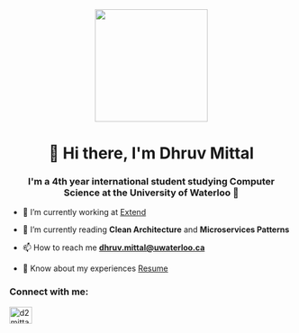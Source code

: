 <div id="header" align="center" margin=0>
  <img src="https://media.giphy.com/media/bcKmIWkUMCjVm/giphy.gif" width="200"/>
</div>

<h1 align="center">👋 Hi there, I'm Dhruv Mittal</h1>
<h3 align="center">I'm a 4th year international student studying Computer Science at the University of Waterloo 🏫 </h3>

<p/>

- 🔭 I’m currently working at [Extend](https://www.paywithextend.com/)

- 🌱 I’m currently reading **Clean Architecture** and **Microservices Patterns**

- 📫 How to reach me **dhruv.mittal@uwaterloo.ca**

- 📄 Know about my experiences [Resume](https://github.com/dhmi19/Resume/blob/master/Dhruv%20Mittal%20Resume.pdf)



<h3 align="left">Connect with me:</h3>
<a href="https://linkedin.com/in/d2mittal" target="blank"><img align="center" src="https://raw.githubusercontent.com/rahuldkjain/github-profile-readme-generator/master/src/images/icons/Social/linked-in-alt.svg" alt="d2mittal" height="30" width="40" /></a>
</p>


<!--
**dhmi19/dhmi19** is a ✨ _special_ ✨ repository because its `README.md` (this file) appears on your GitHub profile.

Here are some ideas to get you started:

- 🔭 I’m currently working on ...
- 🌱 I’m currently learning ...
- 👯 I’m looking to collaborate on ...
- 🤔 I’m looking for help with ...
- 💬 Ask me about ...
- 📫 How to reach me: ...
- 😄 Pronouns: ...
- ⚡ Fun fact: ...
-->
